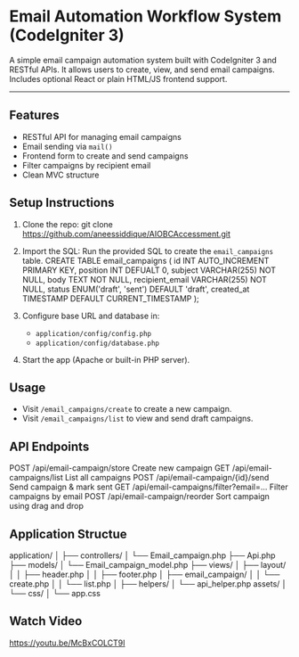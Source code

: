 # Email Automation Workflow System (CodeIgniter 3)
A simple email campaign automation system built with CodeIgniter 3 and RESTful APIs. It allows users to create, view, and send email campaigns. Includes optional React or plain HTML/JS frontend support.

---

## Features

- RESTful API for managing email campaigns
- Email sending via `mail()`
- Frontend form to create and send campaigns
- Filter campaigns by recipient email
- Clean MVC structure

## Setup Instructions

1. Clone the repo:
   git clone https://github.com/aneessiddique/AIOBCAccessment.git

2. Import the SQL:
   Run the provided SQL to create the `email_campaigns` table.
   CREATE TABLE email_campaigns (
		id INT AUTO_INCREMENT PRIMARY KEY,
		position INT DEFUALT 0,
		subject VARCHAR(255) NOT NULL,
		body TEXT NOT NULL,
		recipient_email VARCHAR(255) NOT NULL,
		status ENUM('draft', 'sent') DEFAULT 'draft',
		created_at TIMESTAMP DEFAULT CURRENT_TIMESTAMP
		);


3. Configure base URL and database in:
   - `application/config/config.php`
   - `application/config/database.php`

4. Start the app (Apache or built-in PHP server).

## Usage

- Visit `/email_campaigns/create` to create a new campaign.
- Visit `/email_campaigns/list` to view and send draft campaigns.

## API Endpoints

POST	/api/email-campaign/store				Create new campaign
GET		/api/email-campaigns/list				List all campaigns
POST	/api/email-campaign/{id}/send			Send campaign & mark sent
GET		/api/email-campaigns/filter?email=...	Filter campaigns by email
POST	/api/email-campaign/reorder				Sort campaign using drag and drop

## Application Structue
application/
│
├── controllers/
│ └── Email_campaign.php
  ├── Api.php
├── models/
│ └── Email_campaign_model.php
├── views/
│ ├── layout/
│ │ ├── header.php
│ │ ├── footer.php
│ ├── email_campaign/
│ │ └── create.php
│ │ └── list.php
│
├── helpers/
│ └── api_helper.php
assets/
│ └── css/
│ └── app.css

## Watch Video
https://youtu.be/McBxCOLCT9I
